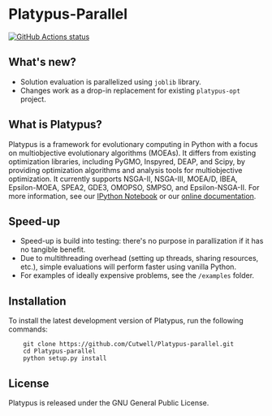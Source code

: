 # Platypus-Parallel

<a href="https://github.com/Cutwell/Platypus-parallel"><img alt="GitHub Actions status" src="https://github.com/Cutwell/Platypus-parallel/workflows/Tests/badge.svg?branch=master&event=push"></a>

## What's new?
* Solution evaluation is parallelized using `joblib` library.
* Changes work as a drop-in replacement for existing `platypus-opt` project.

## What is Platypus?
Platypus is a framework for evolutionary computing in Python with a focus on
multiobjective evolutionary algorithms (MOEAs).  It differs from existing
optimization libraries, including PyGMO, Inspyred, DEAP, and Scipy, by providing
optimization algorithms and analysis tools for multiobjective optimization.
It currently supports NSGA-II, NSGA-III, MOEA/D, IBEA, Epsilon-MOEA, SPEA2, GDE3,
OMOPSO, SMPSO, and Epsilon-NSGA-II.  For more information, see our
[IPython Notebook](https://gist.github.com/dhadka/ba6d3c570400bdb411c3)
or our [online documentation](http://platypus.readthedocs.org/en/latest/index.html).

## Speed-up
* Speed-up is build into testing: there's no purpose in parallization if it has no tangible benefit.
* Due to multithreading overhead (setting up threads, sharing resources, etc.), simple evaluations will perform faster using vanilla Python.
* For examples of ideally expensive problems, see the `/examples` folder.

## Installation
To install the latest development version of Platypus, run the following commands:

```
    git clone https://github.com/Cutwell/Platypus-parallel.git
    cd Platypus-parallel
    python setup.py install
```

## License
Platypus is released under the GNU General Public License.
